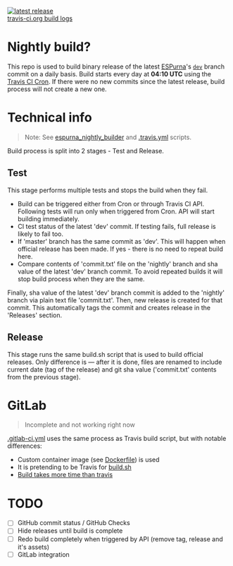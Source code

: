 [![latest release](https://img.shields.io/github/release/mcspr/espurna-nightly-builder.svg?label=Latest%20Release)](https://github.com/mcspr/espurna-nightly-builder/releases/latest)  
[travis-ci.org build logs](https://travis-ci.org/mcspr/espurna-nightly-builder/builds)

# Nightly build?

This repo is used to build binary release of the latest [ESPurna](https://github.com/xoseperez/espurna)'s [`dev`](https://github.com/xoseperez/espurna/tree/dev) branch commit on a daily basis. Build starts every day at **04:10 UTC** using the [Travis CI Cron](https://docs.travis-ci.com/user/cron-jobs/). If there were no new commits since the latest release, build process will not create a new one.

# Technical info

> Note: See [espurna_nightly_builder](https://github.com/mcspr/espurna-nightly-builder/tree/builder/espurna_nightly_builder) and [.travis.yml](https://github.com/mcspr/espurna-nightly-builder/blob/builder/.travis.yml) scripts.

Build process is split into 2 stages - Test and Release.

## Test

This stage performs multiple tests and stops the build when they fail.
- Build can be triggered either from Cron or through Travis CI API. Following tests will run only when triggered from Cron. API will start building immediately.
- CI test status of the latest 'dev' commit. If testing fails, full release is likely to fail too.
- If 'master' branch has the same commit as 'dev'. This will happen when official release has been made. If yes - there is no need to repeat build here.
- Compare contents of 'commit.txt' file on the 'nightly' branch and sha value of the latest 'dev' branch commit. To avoid repeated builds it will stop build process when they are the same. 

Finally, sha value of the latest 'dev' branch commit is added to the 'nightly' branch via plain text file 'commit.txt'. Then, new release is created for that commit. This automatically tags the commit and creates release in the 'Releases' section.

## Release

This stage runs the same build.sh script that is used to build official releases. Only difference is — after it is done, files are renamed to include current date (tag of the release) and git sha value ('commit.txt' contents from the previous stage).

# GitLab

> Incomplete and not working right now

[.gitlab-ci.yml](https://github.com/mcspr/espurna-nightly-builder/blob/builder/.gitlab-ci.yml) uses the same process as Travis build script, but with notable differences:
- Custom container image (see [Dockerfile](https://github.com/mcspr/espurna-nightly-builder/blob/builder/Dockerfile)) is used
- It is pretending to be Travis for [build.sh](https://github.com/mcspr/espurna-nightly-builder/blob/f702837ed95bf1174584269e7fd6f75fe4acf85c/.gitlab-ci.yml#L65)
- [Build takes more time than travis](https://gitlab.com/mcspr/espurna-travis-test/pipelines/25418527)

# TODO

- [ ] GitHub commit status / GitHub Checks
- [ ] Hide releases until build is complete
- [ ] Redo build completely when triggered by API (remove tag, release and it's assets)
- [ ] GitLab integration
